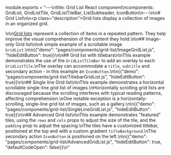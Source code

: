 module.exports = "---\ntitle: Grid List React component\ncomponents: GridList, GridListTile, GridListTileBar, ListSubheader, IconButton\n---\n\n# Grid List\n\n<p class=\"description\">Grid lists display a collection of images in an organized grid.</p>\n\n[Grid lists](https://material.io/design/components/image-lists.html) represent a collection of items in a repeated pattern. They help improve the visual comprehension of the content they hold.\n\n## Image-only Grid list\n\nA simple example of a scrollable image `GridList`.\n\n{{\"demo\": \"pages/components/grid-list/ImageGridList.js\", \"hideEditButton\": true}}\n\n## Grid list with titlebars\n\nThis example demonstrates the use of the `GridListTileBar` to add an overlay to each `GridListTile`.\nThe overlay can accommodate a `title`, `subtitle` and secondary action - in this example an `IconButton`.\n\n{{\"demo\": \"pages/components/grid-list/TitlebarGridList.js\", \"hideEditButton\": true}}\n\n## Single line Grid list\n\nThis example demonstrates a horizontal scrollable single-line grid list of images.\nHorizontally scrolling grid lists are discouraged because the scrolling interferes with typical reading patterns, affecting comprehension.\nOne notable exception is a horizontally-scrolling, single-line grid list of images, such as a gallery.\n\n{{\"demo\": \"pages/components/grid-list/SingleLineGridList.js\", \"hideEditButton\": true}}\n\n## Advanced Grid list\n\nThis example demonstrates \"featured\" tiles, using the `rows` and `cols` props to adjust the size of the tile, and the `padding` prop to adjust the spacing.\nThe tiles have a customized titlebar, positioned at the top and with a custom gradient `titleBackground`.\nThe secondary action `IconButton` is positioned on the left.\n\n{{\"demo\": \"pages/components/grid-list/AdvancedGridList.js\", \"hideEditButton\": true, \"defaultCodeOpen\": false}}\n"